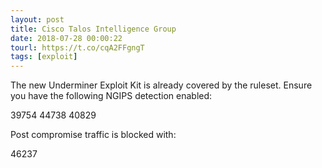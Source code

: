 ```yaml
---
layout: post
title: Cisco Talos Intelligence Group
date: 2018-07-28 00:00:22
tourl: https://t.co/cqA2FFgngT
tags: [exploit]
---
```

The new Underminer Exploit Kit is already covered by the ruleset.  Ensure you have the following NGIPS detection enabled:

39754
44738
40829

Post compromise traffic is blocked with:

46237